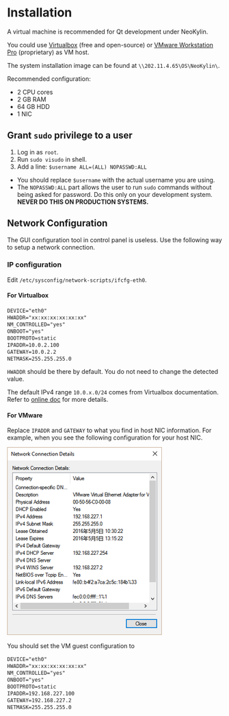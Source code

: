# Installation

A virtual machine is recommended for Qt development under NeoKylin.

You could use [Virtualbox](https://www.virtualbox.org/) (free and open-source) or [VMware Workstation Pro](http://www.vmware.com/products/workstation/workstation-evaluation) (proprietary) as VM host.

The system installation image can be found at `\\202.11.4.65\OS\NeoKylin\`.

Recommended configuration:

- 2 CPU cores
- 2 GB RAM
- 64 GB HDD
- 1 NIC

## Grant `sudo` privilege to a user

1. Log in as `root`.
2. Run `sudo visudo` in shell.
3. Add a line: `$username ALL=(ALL) NOPASSWD:ALL`
  - You should replace `$username` with the actual username you are using.
  - The `NOPASSWD:ALL` part allows the user to run `sudo` commands without being asked for password. Do this only on your development system. **NEVER DO THIS ON PRODUCTION SYSTEMS.**

## Network Configuration

The GUI configuration tool in control panel is useless. Use the following way to setup a network connection.

### IP configuration

Edit `/etc/sysconfig/network-scripts/ifcfg-eth0`.

#### For Virtualbox

```
DEVICE="eth0"
HWADDR="xx:xx:xx:xx:xx:xx"
NM_CONTROLLED="yes"
ONBOOT="yes"
BOOTPROTO=static
IPADDR=10.0.2.100
GATEWAY=10.0.2.2
NETMASK=255.255.255.0
```

`HWADDR` should be there by default. You do not need to change the detected value.

The default IPv4 range `10.0.x.0/24` comes from Virtualbox documentation. Refer to [online doc](https://www.virtualbox.org/manual/ch09.html#idp46691721314736) for more details.


#### For VMware

Replace `IPADDR` and `GATEWAY` to what you find in host NIC information. For example, when you see the following configuration for your host NIC.

![](neokylin-network-vmware.PNG)

You should set the VM guest configuration to

```
DEVICE="eth0"
HWADDR="xx:xx:xx:xx:xx:xx"
NM_CONTROLLED="yes"
ONBOOT="yes"
BOOTPROTO=static
IPADDR=192.168.227.100
GATEWAY=192.168.227.2
NETMASK=255.255.255.0
```
